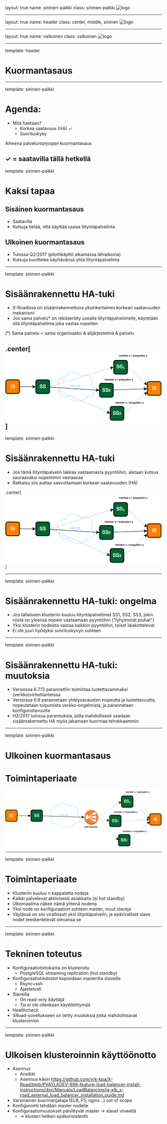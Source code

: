 layout: true
name: sininen-palkki
class: sininen-palkki
![logo](/suomifi_logo.svg)

---
layout: true
name: header
class: center, middle, sininen
![logo](/suomifi_logo.svg)

---
layout: true
name: valkoinen
class: valkoinen
![logo](/suomifi_logo.svg)

<!--DON'T TOUCH ABOVE THIS !!!!!! -->
---

template: header

# Kuormantasaus

---

template: sininen-palkki

# Agenda:
* Mitä haetaan?
   * Korkea saatavuus (HA) ✓
   * Suorituskyky

Aiheena palvelun*tarjoajan* kuormantasaus

✓ = saatavilla tällä hetkellä
---

template: sininen-palkki

# Kaksi tapaa
## Sisäinen kuormantasaus
* Saatavilla
* Kutsuja tietää, että käyttää useaa liityntäpalvelinta

## Ulkoinen kuormantasaus
* Tulossa Q2/2017 (pilottikäyttö alkamassa lähiaikoina)
* Kutsuja kuvittelee käyttävänsä yhtä liityntäpalvelinta


---

template: sininen-palkki

# Sisäänrakennettu HA-tuki

* X-Roadissa on sisäänrakennettuna yksinkertainen korkean saatavuuden mekanismi
* Jos sama palvelu* on rekisteröity usealle liityntäpalvelimelle, käytetään sitä liityntäpalvelinta joka vastaa nopeiten

(*) Sama palvelu = sama organisaatio & alijärjestelmä & palvelu

.center[![small-image](../images/internal-load-balancer.png)]
---

template: sininen-palkki

# Sisäänrakennettu HA-tuki

* Jos tämä liityntäpalvelin lakkaa vastaamasta pyyntöihin, aletaan kutsua seuraavaksi nopeimmin vastaavaa
* Ratkaisu siis auttaa saavuttamaan korkean saatavuuden (HA)

.center[![small-image](../images/internal-load-balancer.png)]

---

template: sininen-palkki

# Sisäänrakennettu HA-tuki: ongelma

* Jos tällaiseen klusteriin kuuluu liityntäpalvelimet SS1, SS2, SS3, jokin niistä on
yleensä nopein vastaamaan pyyntöihin ("lyhyimmät piuhat")
* Yksi klusterin nodeista vastaa kaikkiin pyyntöihin, toiset laiskottelevat
* Ei ole juuri hyödyksi suorituskyvyn suhteen

---

template: sininen-palkki

# Sisäänrakennettu HA-tuki: muutoksia
* Versiossa 6.7.13 parannettiin toimintaa luotettavammaksi (verkko)virhetilanteissa
* Versiossa 6.9 parannetaan yhteysavausten nopeutta ja luotettavuutta, nopeutetaan toipumista verkko-ongelmista, ja parannetaan konfiguroitavuutta
* H2/2017 tulossa parannuksia, joilla mahdollisesti saadaan sisäänrakennettu HA myös jakamaan kuormaa tehokkaammin

---

template: sininen-palkki

# Ulkoinen kuormantasaus
# Toimintaperiaate
![image](../images/external-load-balancer.png)

---

template: sininen-palkki

# Toimintaperiaate
* Klusteriin kuuluu n kappaletta nodeja
* Kaikki palvelevat aktiivisesti asiakkaita (ei hot standby)
* Ulkomaailma näkee nämä yhtenä nodena
* Yksi node on konfiguraation suhteen master, muut slaveja
* Väylässä on siis virallisesti yksi liityntäpalvelin, ja epäviralliset slave nodet teeskentelevät olevansa se

---

template: sininen-palkki

# Tekninen toteutus
* Konfiguraatiotietokanta on klusteroitu
  * PostgreSQL streaming replication (hot standby)
* Konfiguraatiotiedostot kopioidaan masterilta slaveille
  * Rsync+ssh
  * Ajastetusti
* Slaveilla
  * On read-only käyttäjä
  * Tai ei ole ollenkaan käyttöliittymää
* Healthcheck
* XRoad-sovellukseen on tehty muutoksia jotka mahdollistavat klusteroinnin

---

template: sininen-palkki

# Ulkoisen klusteroinnin käyttöönotto
* Asennus
   * Ansible
   * Asennus käsin https://github.com/vrk-kpa/X-Road/blob/PVAYLADEV-698-feature-load-balancer-install-instructions/doc/Manuals/LoadBalancing/ig-xlb_x-road_external_load_balancer_installation_guide.md
* Varsinainen kuormanjakaja (ELB, F5, nginx...) out of scope
* Konfigurointi tehdään master nodelle
* Konfiguraatiomuutokset päivittyvät master -> slavet viiveellä
   * -> klusteri hetken epäkonsistentti
